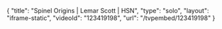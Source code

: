 {
    "title": "Spinel Origins  | Lemar Scott | HSN",
    "type": "solo",
    "layout": "iframe-static",
    "videoId": "123419198",
    "url": "\/tvpembed\/123419198"
}